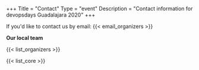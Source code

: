 +++
Title = "Contact"
Type = "event"
Description = "Contact information for devopsdays Guadalajara 2020"
+++

If you'd like to contact us by email: {{< email_organizers >}}

**Our local team**

{{< list_organizers >}}


{{< list_core >}}
